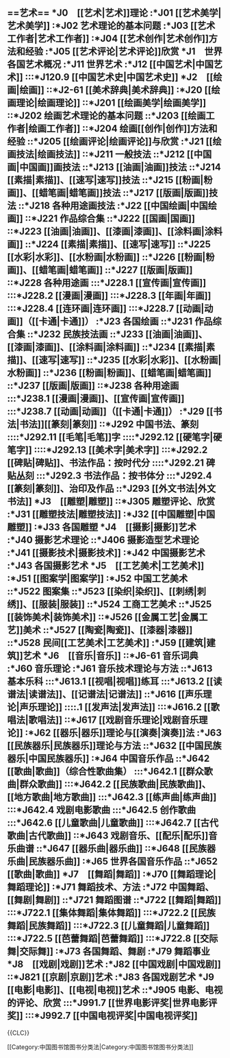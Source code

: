 ==艺术==
*J0　[[艺术|艺术]]理论
:*J01 [[艺术美学|艺术美学]]
:*J02 艺术理论的基本问题
:*J03 [[艺术工作者|艺术工作者]]
:*J04 [[艺术创作|艺术创作]]方法和经验
:*J05 [[艺术评论|艺术评论]]欣赏
*J1　世界各国艺术概况
:*J11 世界艺术
:*J12 [[中国艺术|中国艺术]]
:::*J120.9 [[中国艺术史|中国艺术史]]
*J2　[[绘画|绘画]]
::*J2-61 [[美术辞典|美术辞典]]
:*J20 [[绘画理论|绘画理论]]
::*J201 [[绘画美学|绘画美学]]
::*J202 绘画艺术理论的基本问题
::*J203 [[绘画工作者|绘画工作者]]
::*J204 绘画[[创作|创作]]方法和经验
::*J205 [[绘画评论|绘画评论]]与欣赏
:*J21 [[绘画技法|绘画技法]]
::*J211 一般技法
::*J212 [[中国画|中国画]]画技法
::*J213 [[油画|油画]]技法
::*J214 [[素描|素描]]、[[速写|速写]]技法
::*J215 [[粉画|粉画]]、[[蜡笔画|蜡笔画]]技法
::*J217 [[版画|版画]]技法
::*J218 各种用途画技法
:*J22 [[中国绘画|中国绘画]]
::*J221 作品综合集
::*J222 [[国画|国画]]
::*J223 [[油画|油画]]、[[漆画|漆画]]、[[涂料画|涂料画]]
::*J224 [[素描|素描]]、[[速写|速写]]
::*J225 [[水彩|水彩]]、[[水粉画|水粉画]]
::*J226 [[粉画|粉画]]、[[蜡笔画|蜡笔画]]
::*J227 [[版画|版画]]
::*J228 各种用途画
:::*J228.1 [[宣传画|宣传画]]
:::*J228.2 [[漫画|漫画]]
:::*J228.3 [[年画|年画]]
:::*J228.4 [[连环画|连环画]]
:::*J228.7 [[动画|动画]]（[[卡通|卡通]]）
:*J23 各国绘画
::*J231 作品综合集
::*J232 民族技法画
::*J233 [[油画|油画]]、[[漆画|漆画]]、[[涂料画|涂料画]]
::*J234 [[素描|素描]]、[[速写|速写]]
::*J235 [[水彩|水彩]]、[[水粉画|水粉画]]
::*J236 [[粉画|粉画]]、[[蜡笔画|蜡笔画]]
::*J237 [[版画|版画]]
::*J238 各种用途画
:::*J238.1 [[漫画|漫画]]、[[宣传画|宣传画]]
:::*J238.7 [[动画|动画]]（[[卡通|卡通]]）
:*J29 [[书法|书法]][[篆刻|篆刻]]
::*J292 中国书法、篆刻
::::*J292.11 [[毛笔|毛笔]]字
::::*J292.12 [[硬笔字|硬笔字]]
::::*J292.13 [[美术字|美术字]]
:::*J292.2 [[碑贴|碑贴]]、书法作品：按时代分
::::*J292.21 碑贴丛刻
:::*J292.3 书法作品：按书体分
:::*J292.4 [[篆刻|篆刻]]、治印及作品
::*J293 [[外文书法|外文书法]]
*J3　[[雕塑|雕塑]]
::*J305 雕塑评论、欣赏
:*J31 [[雕塑技法|雕塑技法]] 
:*J32 [[中国雕塑|中国雕塑]]
:*J33 各国雕塑
*J4　[[摄影|摄影]]艺术
:*J40 摄影艺术理论
::*J406 摄影造型艺术理论
:*J41 [[摄影技术|摄影技术]]
:*J42 中国摄影艺术
:*J43 各国摄影艺术
*J5　[[工艺美术|工艺美术]]
:*J51 [[图案学|图案学]]
:*J52 中国工艺美术
::*J522 图案集
::*J523 [[染织|染织]]、[[刺绣|刺绣]]、[[服装|服装]]
::*J524 工商工艺美术
::*J525 [[装饰美术|装饰美术]]
::*J526 [[金属工艺|金属工艺]]美术
::*J527 [[陶瓷|陶瓷]]、[[漆器|漆器]]
::*J528 民间[[工艺美术|工艺美术]]
:*J59 [[建筑|建筑]]艺术
*J6　[[音乐|音乐]]
::*J6-61 音乐词典
:*J60 音乐理论
:*J61 音乐技术理论与方法
::*J613 基本乐科
:::*J613.1 [[视唱|视唱]]练耳
:::*J613.2 [[读谱法|读谱法]]、[[记谱法|记谱法]]
::*J616 [[声乐理论|声乐理论]]
::::.1 [[发声法|发声法]]
:::*J616.2 [[歌唱法|歌唱法]]
::*J617 [[戏剧音乐理论|戏剧音乐理论]]
:*J62 [[器乐|器乐]]理论与[[演奏|演奏]]法
:*J63 [[民族器乐|民族器乐]]理论与方法
::*J632 [[中国民族器乐|中国民族器乐]]
:*J64 中国音乐作品
::*J642 [[歌曲|歌曲]]（综合性歌曲集）
:::*J642.1 [[群众歌曲|群众歌曲]]
:::*J642.2 [[民族歌曲|民族歌曲]]、[[地方歌曲|地方歌曲]]
:::*J642.3 [[练声曲|练声曲]]
:::*J642.4 戏剧电影歌曲
:::*J642.5 创作歌曲
:::*J642.6 [[儿童歌曲|儿童歌曲]]
:::*J642.7 [[古代歌曲|古代歌曲]]
::*J643 戏剧音乐、[[配乐|配乐]]音乐曲谱
::*J647 [[器乐曲|器乐曲]]
::*J648 [[民族器乐曲|民族器乐曲]]
:*J65 世界各国音乐作品
::*J652 [[歌曲|歌曲]]
*J7　[[舞蹈|舞蹈]]
:*J70 [[舞蹈理论|舞蹈理论]]
:*J71 舞蹈技术、方法
:*J72 中国舞蹈、[[舞剧|舞剧]]
::*J721 舞蹈图谱
::*J722 [[舞蹈|舞蹈]]
:::*J722.1 [[集体舞蹈|集体舞蹈]]
:::*J722.2 [[民族舞蹈|民族舞蹈]]
:::*J722.3 [[儿童舞蹈|儿童舞蹈]]
:::*J722.5 [[芭蕾舞蹈|芭蕾舞蹈]]
:::*J722.8 [[交际舞|交际舞]]
:*J73 各国舞蹈、舞剧
:*J79 舞蹈事业
*J8　[[戏剧|戏剧]]艺术
:*J82 [[中国戏剧|中国戏剧]]
::*J821 [[京剧|京剧]]艺术
:*J83 各国戏剧艺术
*J9 [[电影|电影]]、[[电视|电视]]艺术
::*J905 电影、电视的评论、欣赏
:::*J991.7 [[世界电影评奖|世界电影评奖]]
:::*J992.7 [[中国电视评奖|中国电视评奖]] 
----
{{CLC}}

[[Category:中国图书馆图书分类法|Category:中国图书馆图书分类法]]